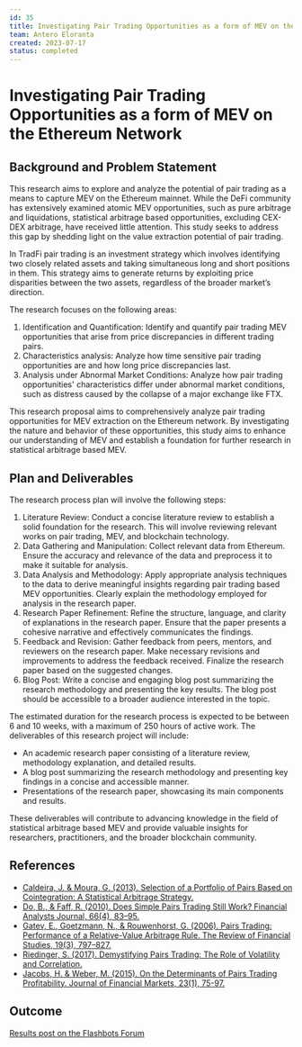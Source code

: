 ```yaml
---
id: 35
title: Investigating Pair Trading Opportunities as a form of MEV on the Ethereum Network
team: Antero Eloranta
created: 2023-07-17
status: completed
---
```


# Investigating Pair Trading Opportunities as a form of MEV on the Ethereum Network
## Background and Problem Statement
This research aims to explore and analyze the potential of pair trading as a means to capture MEV on the Ethereum mainnet. While the DeFi community has extensively examined atomic MEV opportunities, such as pure arbitrage and liquidations, statistical arbitrage based opportunities, excluding CEX-DEX arbitrage, have received little attention. This study seeks to address this gap by shedding light on the value extraction potential of pair trading.

In TradFi pair trading is an investment strategy which involves identifying two closely related assets and taking simultaneous long and short positions in them. This strategy aims to generate returns by exploiting price disparities between the two assets, regardless of the broader market’s direction. 

The research focuses on the following areas:
1. Identification and Quantification: Identify and quantify pair trading MEV opportunities that arise from price discrepancies in different trading pairs.
2. Characteristics analysis: Analyze how time sensitive pair trading opportunities are and how long price discrepancies last.
3. Analysis under Abnormal Market Conditions: Analyze how pair trading opportunities' characteristics differ under abnormal market conditions, such as distress caused by the collapse of a major exchange like FTX.

This research proposal aims to comprehensively analyze pair trading opportunities for MEV extraction on the Ethereum network. By investigating the nature and behavior of these opportunities, this study aims to enhance our understanding of MEV and establish a foundation for further research in statistical arbitrage based MEV.

## Plan and Deliverables

The research process plan will involve the following steps:

1. Literature Review: Conduct a concise literature review to establish a solid foundation for the research. This will involve reviewing relevant works on pair trading, MEV, and blockchain technology.
2. Data Gathering and Manipulation: Collect relevant data from Ethereum. Ensure the accuracy and relevance of the data and preprocess it to make it suitable for analysis.
3. Data Analysis and Methodology: Apply appropriate analysis techniques to the data to derive meaningful insights regarding pair trading based MEV opportunities. Clearly explain the methodology employed for analysis in the research paper.
4. Research Paper Refinement: Refine the structure, language, and clarity of explanations in the research paper. Ensure that the paper presents a cohesive narrative and effectively communicates the findings.
5. Feedback and Revision: Gather feedback from peers, mentors, and reviewers on the research paper. Make necessary revisions and improvements to address the feedback received. Finalize the research paper based on the suggested changes.
6. Blog Post: Write a concise and engaging blog post summarizing the research methodology and presenting the key results. The blog post should be accessible to a broader audience interested in the topic.

The estimated duration for the research process is expected to be between 6 and 10 weeks, with a maximum of 250 hours of active work. The deliverables of this research project will include:

- An academic research paper consisting of a literature review, methodology explanation, and detailed results.
- A blog post summarizing the research methodology and presenting key findings in a concise and accessible manner.
- Presentations of the research paper, showcasing its main components and results.

These deliverables will contribute to advancing knowledge in the field of statistical arbitrage based MEV and provide valuable insights for researchers, practitioners, and the broader blockchain community.

## References
- [Caldeira, J. & Moura, G. (2013). Selection of a Portfolio of Pairs Based on Cointegration: A Statistical Arbitrage Strategy.](https://ssrn.com/abstract=2196391)
- [Do, B., & Faff, R. (2010). Does Simple Pairs Trading Still Work? Financial Analysts Journal, 66(4), 83–95.](http://www.jstor.org/stable/25741293)
- [Gatev, E., Goetzmann, N., & Rouwenhorst, G. (2006). Pairs Trading: Performance of a Relative-Value Arbitrage Rule. The Review of Financial Studies, 19(3), 797–827.](http://www.jstor.org/stable/3844014)
- [Riedinger, S. (2017). Demystifying Pairs Trading: The Role of Volatility and Correlation.](https://ssrn.com/abstract=2774063)
- [Jacobs, H. & Weber, M. (2015). On the Determinants of Pairs Trading Profitability. Journal of Financial Markets, 23(1), 75-97.](https://doi.org/10.1016/j.finmar.2014.12.001)

## Outcome
[Results post on the Flashbots Forum](https://collective.flashbots.net/t/frp-35-pair-trading-opportunities-as-a-form-of-mev/2887)
